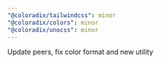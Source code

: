 ```yaml
---
"@coloradix/tailwindcss": minor
"@coloradix/colors": minor
"@coloradix/unocss": minor
---
```


Update peers, fix color format and new utility
